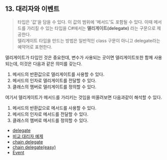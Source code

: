 ## 13. 대리자와 이벤트
> 타입은 '값'을 담을 수 있다. 이 값의 범위에 '메서드'도 포함될 수 있다. 이때 메서드를 가리킬 수 있는 타입을 C#에서는 **델리게이트(delegate)** 라는 구문으로 제공한다.<br> 
> 델리게이트 타입을 만드는 방법은 일반적인 class 구문이 아니고 delegate라는 예약어로 표현한다. <br>


델리게이트가 타입인 것은 중요한데, 변수가 사용되는 곳이면 델리게이트또한 함께 사용되는데, 이것은 다음과 같은 의미를 갖는다.
1. 메서드의 반환값으로 델리게이트를 사용할 수 있다.
2. 메서드의 인자로 델리게이트를 전달할 수 있다.
3. 클래스의 멤버로 델리게이트를 정의할 수 있다.

여기서 델리게이트가 메서드를 가리키는 것임을 떠올려보면 다음과같이 해석할 수 있다.
1. 메서드의 반환값으로 메서드를 사용할 수 있다.
2. 메서드의 인자로 메서드를 전달할 수 있다.
3. 클래스의 멤버로 메서드를 정의할 수 있다.


- [delegate](https://github.com/SeoDongWoo1216/StudyCSharp21/blob/main/chap13/chap13App/21_03_02_01_FirstDelegateTest/Program.cs)
- [비교 대리자 예제](https://github.com/SeoDongWoo1216/StudyCSharp21/blob/main/chap13/chap13App/21_03_02_02_CallbackTestApp/Program.cs)
- [chain delegate](https://github.com/SeoDongWoo1216/StudyCSharp21/blob/main/chap13/chap13App/21_03_02_03_DelegateChainApp/Program.cs)
- [chain delegate(easy)](https://github.com/SeoDongWoo1216/StudyCSharp21/blob/main/chap13/chap13App/21_03_03_01_DelegateChain2App(Fire)/Program.cs)
- [Event](https://github.com/SeoDongWoo1216/StudyCSharp21/blob/main/chap13/chap13App/21_03_03_02_UsingEventApp/Program.cs)
